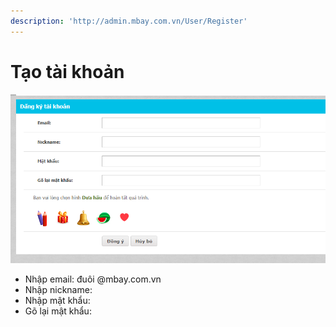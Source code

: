 ```yaml
---
description: 'http://admin.mbay.com.vn/User/Register'
---
```


# Tạo tài khoản

![H&#xEC;nh &#x111;&#x103;ng k&#xFD; t&#xE0;i kho&#x1EA3;n](../../.gitbook/assets/image%20%2837%29.png)

* Nhập email: đuôi @mbay.com.vn
* Nhập nickname: 
* Nhập mật khẩu:
* Gõ lại mật khẩu:



